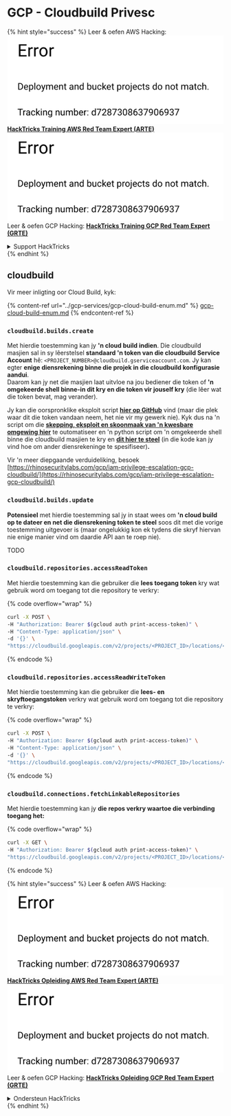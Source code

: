 # GCP - Cloudbuild Privesc

{% hint style="success" %}
Leer & oefen AWS Hacking:<img src="../../../.gitbook/assets/image (1) (1).png" alt="" data-size="line">[**HackTricks Training AWS Red Team Expert (ARTE)**](https://training.hacktricks.xyz/courses/arte)<img src="../../../.gitbook/assets/image (1) (1).png" alt="" data-size="line">\
Leer & oefen GCP Hacking: <img src="../../../.gitbook/assets/image (2).png" alt="" data-size="line">[**HackTricks Training GCP Red Team Expert (GRTE)**<img src="../../../.gitbook/assets/image (2).png" alt="" data-size="line">](https://training.hacktricks.xyz/courses/grte)

<details>

<summary>Support HackTricks</summary>

* Kyk na die [**subskripsie planne**](https://github.com/sponsors/carlospolop)!
* **Sluit aan by die** 💬 [**Discord groep**](https://discord.gg/hRep4RUj7f) of die [**telegram groep**](https://t.me/peass) of **volg** ons op **Twitter** 🐦 [**@hacktricks\_live**](https://twitter.com/hacktricks\_live)**.**
* **Deel hacking truuks deur PRs in te dien na die** [**HackTricks**](https://github.com/carlospolop/hacktricks) en [**HackTricks Cloud**](https://github.com/carlospolop/hacktricks-cloud) github repos.

</details>
{% endhint %}

## cloudbuild

Vir meer inligting oor Cloud Build, kyk:

{% content-ref url="../gcp-services/gcp-cloud-build-enum.md" %}
[gcp-cloud-build-enum.md](../gcp-services/gcp-cloud-build-enum.md)
{% endcontent-ref %}

### `cloudbuild.builds.create`

Met hierdie toestemming kan jy **'n cloud build indien**. Die cloudbuild masjien sal in sy lêerstelsel **standaard 'n token van die cloudbuild Service Account** hê: `<PROJECT_NUMBER>@cloudbuild.gserviceaccount.com`. Jy kan egter **enige diensrekening binne die projek in die cloudbuild konfigurasie aandui**.\
Daarom kan jy net die masjien laat uitvloe na jou bediener die token of **'n omgekeerde shell binne-in dit kry en die token vir jouself kry** (die lêer wat die token bevat, mag verander).

Jy kan die oorspronklike eksploit script [**hier op GitHub**](https://github.com/RhinoSecurityLabs/GCP-IAM-Privilege-Escalation/blob/master/ExploitScripts/cloudbuild.builds.create.py) vind (maar die plek waar dit die token vandaan neem, het nie vir my gewerk nie). Kyk dus na 'n script om die [**skepping, eksploit en skoonmaak van 'n kwesbare omgewing hier**](https://github.com/carlospolop/gcp\_privesc\_scripts/blob/main/tests/f-cloudbuild.builds.create.sh) te outomatiseer en 'n python script om 'n omgekeerde shell binne die cloudbuild masjien te kry en [**dit hier te steel**](https://github.com/carlospolop/gcp\_privesc\_scripts/blob/main/tests/f-cloudbuild.builds.create.py) (in die kode kan jy vind hoe om ander diensrekeninge te spesifiseer)**.**

Vir 'n meer diepgaande verduideliking, besoek [https://rhinosecuritylabs.com/gcp/iam-privilege-escalation-gcp-cloudbuild/](https://rhinosecuritylabs.com/gcp/iam-privilege-escalation-gcp-cloudbuild/)

### `cloudbuild.builds.update`

**Potensieel** met hierdie toestemming sal jy in staat wees om **'n cloud build op te dateer en net die diensrekening token te steel** soos dit met die vorige toestemming uitgevoer is (maar ongelukkig kon ek tydens die skryf hiervan nie enige manier vind om daardie API aan te roep nie).

TODO

### `cloudbuild.repositories.accessReadToken`

Met hierdie toestemming kan die gebruiker die **lees toegang token** kry wat gebruik word om toegang tot die repository te verkry:

{% code overflow="wrap" %}
```bash
curl -X POST \
-H "Authorization: Bearer $(gcloud auth print-access-token)" \
-H "Content-Type: application/json" \
-d '{}' \
"https://cloudbuild.googleapis.com/v2/projects/<PROJECT_ID>/locations/<LOCATION>/connections/<CONN_ID>/repositories/<repo-id>:accessReadToken"
```
{% endcode %}

### `cloudbuild.repositories.accessReadWriteToken`

Met hierdie toestemming kan die gebruiker die **lees- en skryftoegangstoken** verkry wat gebruik word om toegang tot die repository te verkry:

{% code overflow="wrap" %}
```bash
curl -X POST \
-H "Authorization: Bearer $(gcloud auth print-access-token)" \
-H "Content-Type: application/json" \
-d '{}' \
"https://cloudbuild.googleapis.com/v2/projects/<PROJECT_ID>/locations/<LOCATION>/connections/<CONN_ID>/repositories/<repo-id>:accessReadWriteToken"
```
{% endcode %}

### `cloudbuild.connections.fetchLinkableRepositories`

Met hierdie toestemming kan jy **die repos verkry waartoe die verbinding toegang het:** 

{% code overflow="wrap" %}
```bash
curl -X GET \
-H "Authorization: Bearer $(gcloud auth print-access-token)" \
"https://cloudbuild.googleapis.com/v2/projects/<PROJECT_ID>/locations/<LOCATION>/connections/<CONN_ID>:fetchLinkableRepositories"
```
{% endcode %}

{% hint style="success" %}
Leer & oefen AWS Hacking:<img src="../../../.gitbook/assets/image (1) (1).png" alt="" data-size="line">[**HackTricks Opleiding AWS Red Team Expert (ARTE)**](https://training.hacktricks.xyz/courses/arte)<img src="../../../.gitbook/assets/image (1) (1).png" alt="" data-size="line">\
Leer & oefen GCP Hacking: <img src="../../../.gitbook/assets/image (2).png" alt="" data-size="line">[**HackTricks Opleiding GCP Red Team Expert (GRTE)**<img src="../../../.gitbook/assets/image (2).png" alt="" data-size="line">](https://training.hacktricks.xyz/courses/grte)

<details>

<summary>Ondersteun HackTricks</summary>

* Kyk na die [**subskripsie planne**](https://github.com/sponsors/carlospolop)!
* **Sluit aan by die** 💬 [**Discord groep**](https://discord.gg/hRep4RUj7f) of die [**telegram groep**](https://t.me/peass) of **volg** ons op **Twitter** 🐦 [**@hacktricks\_live**](https://twitter.com/hacktricks\_live)**.**
* **Deel hacking truuks deur PRs in te dien na die** [**HackTricks**](https://github.com/carlospolop/hacktricks) en [**HackTricks Cloud**](https://github.com/carlospolop/hacktricks-cloud) github repos.

</details>
{% endhint %}
